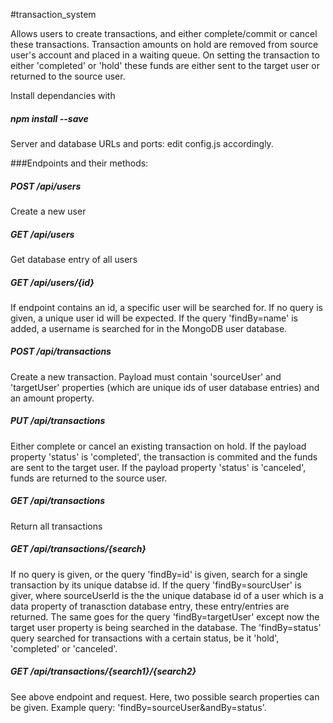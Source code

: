 #transaction_system

Allows users to create transactions, and either complete/commit or cancel these transactions. Transaction amounts on hold are removed from source user's account and placed in a waiting queue. On setting the transaction to either 'completed' or 'hold' these funds are either sent to the target user or returned to the source user.

Install dependancies with
##### npm install --save

Server and database URLs and ports: edit config.js accordingly.

###Endpoints and their methods:

##### POST /api/users

Create a new user

##### GET /api/users

Get database entry of all users

##### GET /api/users/{id}

If endpoint contains an id, a specific user will be searched for. If no query is given, a unique user id will be expected. If the query 'findBy=name' is added, a username is searched for in the MongoDB user database.

##### POST /api/transactions

Create a new transaction. Payload must contain 'sourceUser' and 'targetUser' properties (which are unique ids of user database entries) and an amount property.

##### PUT /api/transactions

Either complete or cancel an existing transaction on hold. If the payload property 'status' is 'completed', the transaction is commited and the funds are sent to the target user. If the payload property 'status' is 'canceled', funds are returned to the source user.

##### GET /api/transactions

Return all transactions

##### GET /api/transactions/{search}

If no query is given, or the query 'findBy=id' is given, search for a single transaction by its unique databse id. If the query 'findBy=sourcUser' is giver, where sourceUserId is the the unique database id of a user which is a data property of tranasction database entry, these entry/entries are returned. The same goes for the query 'findBy=targetUser' except now the target user property is being searched in the database. The 'findBy=status' query searched for transactions with a certain status, be it 'hold', 'completed' or 'canceled'.

##### GET /api/transactions/{search1}/{search2}

See above endpoint and request. Here, two possible search properties can be given. Example query: 'findBy=sourceUser&andBy=status'.
